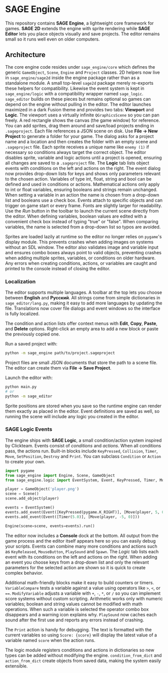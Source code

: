 # SAGE Engine

This repository contains **SAGE Engine**, a lightweight core framework for
games.  **SAGE 2D** extends the engine with sprite rendering while **SAGE
Editor** lets you place objects visually and save projects.  The editor remains
small so it runs well even on older computers.

## Architecture
The core engine code resides under `sage_engine/core` which defines the generic
`GameObject`, `Scene`, `Engine` and `Project` classes. 2D helpers now live in
`sage_engine/sage2d` inside the engine package rather than as a standalone
module.  A small top-level `sage2d` package merely re-exports these helpers for
compatibility.  Likewise the event system is kept in `sage_engine/logic` with a
compatibility wrapper named `sage_logic`.  `sage_editor` builds on these pieces
but remains optional so games can depend on the engine without pulling in the
editor.
The editor launches maximized in a dark Fusion
theme and provides two
tabs: **Viewport** and **Logic**. The viewport uses a virtually infinite
`QGraphicsScene` so you can pan freely. A red rectangle shows the canvas (the
game window) for reference. You can add sprites, drag them around and
save/load projects ending in `.sageproject`. Each file references a JSON scene
on disk. Use **File → New Project** to generate a folder for your game. The
dialog asks for a project name and a location and then creates the folder with
an empty scene and `.sageproject` file. Each sprite receives a unique name like
`enemy (1)` if necessary so conditions always target the correct object. The
editor disables sprite, variable and logic actions until a project is opened,
ensuring all changes are saved to a `.sageproject` file.
The **Logic** tab lists object events with
conditions on the left and actions on the right. The event dialog now provides
drop-down lists for keys and shows only parameters relevant to the chosen
action. Variables of type int, float, string and bool can be defined and used
in conditions or actions. Mathematical actions only apply to int or float
variables, ensuring booleans and strings remain unchanged. When setting a variable in an action the name is
chosen from a drop-down list and booleans use a check box. Events attach to specific objects and can trigger on
game start or every frame. Fonts are slightly larger for readability. Use the
*Run* button in the toolbar to launch the current scene directly from the
editor.
When defining variables, boolean values are edited with a convenient check box
instead of typing "true" or "false".
When comparing variables, the name is selected from a drop-down list so typos
are avoided.

Sprites are loaded lazily at runtime so the editor no longer relies on
`pygame`'s display module. This prevents crashes when adding images on systems
without an SDL window. The editor also validates image and variable input and
ensures combo boxes always point to valid objects, preventing crashes when
adding multiple sprites, variables, or conditions on older hardware.
Any errors when creating conditions, actions, or variables are caught and
printed to the console instead of closing the editor.

### Localization

The editor supports multiple languages. A toolbar at the top lets you choose
between **English** and **Русский**. All strings come from simple dictionaries
in `sage_editor/lang.py`, making it easy to add more languages by updating the
file. Translations now cover file dialogs and event windows so the interface is fully localized.

The condition and action lists offer context menus with **Edit**, **Copy**,
**Paste**, and **Delete** options. Right-click an empty area to add a new block
or paste the previously copied one.

Run a saved project with:

```bash
python -m sage_engine path/to/project.sageproject
```

Project files are small JSON documents that store the path to a scene file. The
editor can create them via **File → Save Project**.

Launch the editor with:

```bash
python main.py
# or
python -m sage_editor
```

Sprite positions are stored when you save so the runtime engine can render them
exactly as placed in the editor.
Event definitions are saved as well, so running the scene will include any logic
you created in the editor.

### SAGE Logic Events

The engine ships with **SAGE Logic**, a small condition/action system inspired
by Clickteam. Events consist of *conditions* and *actions*. When all conditions
pass, the actions run. Built-in blocks include `KeyPressed`, `Collision`,
`Timer`, `Move`, `SetPosition`, `Destroy` and `Print`. You can subclass
`Condition` or `Action` to create your own.

```python
import pygame
from sage_engine import Engine, Scene, GameObject
from sage_engine.logic import EventSystem, Event, KeyPressed, Timer, Move

player = GameObject('player.png')
scene = Scene()
scene.add_object(player)

events = EventSystem()
events.add_event(Event([KeyPressed(pygame.K_RIGHT)], [Move(player, 5, 0)]))
events.add_event(Event([Timer(5.0)], [Move(player, -5, 0)]))

Engine(scene=scene, events=events).run()
```

The editor now includes a **Console** dock at the bottom. All output from the
game process and the editor itself appears here so you can easily debug your
scripts. Events can combine many more conditions and actions such as
`KeyReleased`, `MouseButton`, `PlaySound` and `Spawn`. The *Logic* tab lists
each event with its conditions on the left and actions on the right. When adding
an event you choose keys from a drop‑down list and only the relevant parameters
for the selected action are shown so it is quick to create complex behavior.

Additional math-friendly blocks make it easy to build counters or timers.
`VariableCompare` tests a variable against a value using operators like `>`,
`<`, or `==`. `ModifyVariable` adjusts a variable with `+`, `-`, `*`, or `/` so
you can implement score systems without custom scripting. Arithmetic works only
with numeric variables; boolean and string values cannot be modified with math
operations. When such a variable is selected the operator combo box disappears
and a warning icon explains why. `PlaySound` now caches each sound after the
first use and reports any errors instead of crashing.

The `Print` action is handy for debugging. The text is formatted with the
current variables so using `Score: {score}` will display the latest value of a
variable named `score` when the action runs.

The logic module registers conditions and actions in dictionaries so new types
can be added without modifying the engine. `condition_from_dict` and
`action_from_dict` create objects from saved data, making the system easily
extensible.
